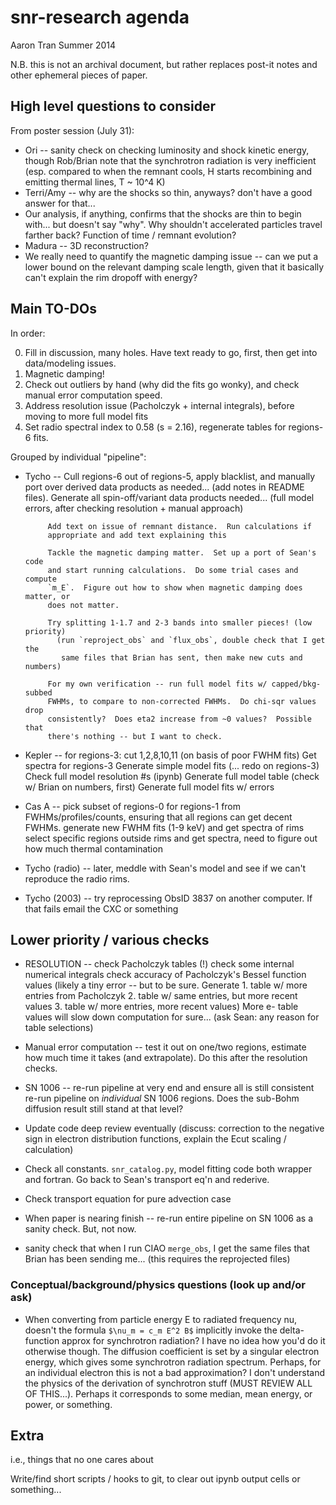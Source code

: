 snr-research agenda
===================
Aaron Tran
Summer 2014

N.B. this is not an archival document, but rather replaces post-it notes and
other ephemeral pieces of paper.

High level questions to consider
--------------------------------

From poster session (July 31):
* Ori -- sanity check on checking luminosity and shock kinetic energy, though
  Rob/Brian note that the synchrotron radiation is very inefficient (esp.
  compared to when the remnant cools, H starts recombining and emitting thermal
  lines, T ~ 10^4 K)
* Terri/Amy -- why are the shocks so thin, anyways?  don't have a good answer
  for that...
* Our analysis, if anything, confirms that the shocks are thin to begin with...
  but doesn't say "why".  Why shouldn't accelerated particles travel farther
  back?  Function of time / remnant evolution?
* Madura -- 3D reconstruction?
* We really need to quantify the magnetic damping issue -- can we put a lower
  bound on the relevant damping scale length, given that it basically can't
  explain the rim dropoff with energy?


Main TO-DOs
-----------

In order:

0. Fill in discussion, many holes.  Have text ready to go, first, then
   get into data/modeling issues.
1. Magnetic damping!
2. Check out outliers by hand (why did the fits go wonky), and check manual
   error computation speed.
3. Address resolution issue (Pacholczyk + internal integrals), before moving to
   more full model fits
4. Set radio spectral index to 0.58 (s = 2.16), regenerate tables for regions-6
   fits.

Grouped by individual "pipeline":

* Tycho -- Cull regions-6 out of regions-5, apply blacklist, and manually port
           over derived data products as needed... (add notes in README files).
           Generate all spin-off/variant data products needed...
           (full model errors, after checking resolution + manual approach)

           Add text on issue of remnant distance.  Run calculations if
           appropriate and add text explaining this

           Tackle the magnetic damping matter.  Set up a port of Sean's code
           and start running calculations.  Do some trial cases and compute
           `m_E`.  Figure out how to show when magnetic damping does matter, or
           does not matter.

           Try splitting 1-1.7 and 2-3 bands into smaller pieces! (low priority)
             (run `reproject_obs` and `flux_obs`, double check that I get the
              same files that Brian has sent, then make new cuts and numbers)

           For my own verification -- run full model fits w/ capped/bkg-subbed
           FWHMs, to compare to non-corrected FWHMs.  Do chi-sqr values drop
           consistently?  Does eta2 increase from ~0 values?  Possible that
           there's nothing -- but I want to check.

* Kepler -- for regions-3: cut 1,2,8,10,11 (on basis of poor FWHM fits)
            Get spectra for regions-3
            Generate simple model fits (... redo on regions-3)
            Check full model resolution #s (ipynb)
            Generate full model table (check w/ Brian on numbers, first)
            Generate full model fits w/ errors

* Cas A -- pick subset of regions-0 for regions-1 from FWHMs/profiles/counts,
             ensuring that all regions can get decent FWHMs.
           generate new FWHM fits (1-9 keV) and get spectra of rims
           select specific regions outside rims and get spectra, need to figure
             out how much thermal contamination

* Tycho (radio) -- later, meddle with Sean's model and see if we can't
                   reproduce the radio rims.

* Tycho (2003) -- try reprocessing ObsID 3837 on another computer.  If that
                  fails email the CXC or something

Lower priority / various checks
-------------------------------

* RESOLUTION -- check Pacholczyk tables (!)
                check some internal numerical integrals
                check accuracy of Pacholczyk's Bessel function values
                (likely a tiny error -- but to be sure.  Generate
                 1. table w/ more entries from Pacholczyk
                 2. table w/ same entries, but more recent values
                 3. table w/ more entries, more recent values)
                More e- table values will slow down computation for sure...
                (ask Sean: any reason for table selections)

* Manual error computation -- test it out on one/two regions, estimate how much
  time it takes (and extrapolate).  Do this after the resolution checks.

* SN 1006 -- re-run pipeline at very end and ensure all is still consistent
             re-run pipeline on _individual_ SN 1006 regions.
             Does the sub-Bohm diffusion result still stand at that level?

* Update code deep review eventually (discuss: correction to the negative sign
  in electron distribution functions, explain the Ecut scaling / calculation)

* Check all constants.  `snr_catalog.py`, model fitting code both
  wrapper and fortran.  Go back to Sean's transport eq'n and rederive.
* Check transport equation for pure advection case

* When paper is nearing finish -- re-run entire pipeline on SN 1006 as a sanity
  check.  But, not now.

* sanity check that when I run CIAO `merge_obs`, I get the same files that
  Brian has been sending me... (this requires the reprojected files)

### Conceptual/background/physics questions (look up and/or ask)

* When converting from particle energy E to radiated frequency nu, doesn't the
  formula `$\nu_m = c_m E^2 B$` implicitly invoke the delta-function approx for
  synchrotron radiation?  I have no idea how you'd do it otherwise though.
  The diffusion coefficient is set by a singular electron energy, which gives
  some synchrotron radiation spectrum.  Perhaps, for an individual electron
  this is not a bad approximation?  I don't understand the physics of the
  derivation of synchrotron stuff (MUST REVIEW ALL OF THIS...).
  Perhaps it corresponds to some median, mean energy, or power, or something.


Extra
-----
i.e., things that no one cares about

Write/find short scripts / hooks to git, to clear out ipynb output cells or
something... 




